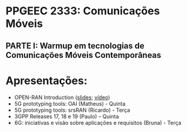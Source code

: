# PPGEEC 2333: Comunicações Móveis

## PARTE I: Warmup em tecnologias de Comunicações Móveis Contemporâneas

# Apresentações:
   - OPEN-RAN Introduction ([slides](https://github.com/vicentesousa/PPGEEC_2333/blob/main/...); [vídeo](https://github.com/vicentesousa/PPGEEC_2333/blob/main/...))
   - 5G prototyping tools: OAI (Matheus) - Quinta
   - 5G prototyping tools: srsRAN (Ricardo) - Terça
   - 3GPP Releases 17, 18 e 19 (Paulo) – Quinta
   - 6G: iniciativas e visão sobre aplicações e requisitos (Bruna) - Terça
